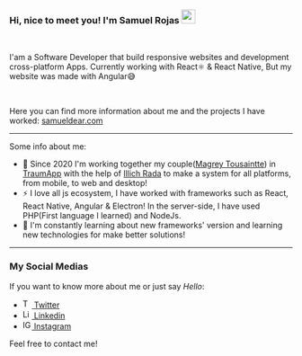 ### Hi, nice to meet you! I'm Samuel Rojas <img src="https://media.giphy.com/media/hvRJCLFzcasrR4ia7z/giphy.gif" width="25px">

<br />

I'am a Software Developer that build responsive websites and development cross-platform Apps. Currently working with React⚛️ & React Native, But my website was made with Angular😅

<br />

Here you can find more information about me and the projects I have worked: [samueldear.com][website]

---

Some info about me:

* 👯 Since 2020 I'm working together my couple([Magrey Tousaintte][magrey]) in [TraumApp][traumapp] with the help of [Illich Rada][illich] to make a system for all platforms, from mobile, to web and desktop! 
* ⚡ I love all js ecosystem, I have worked with frameworks such as React, React Native, Angular & Electron! In the server-side, I have used PHP(First language I learned) and NodeJs.
* 🌱 I'm constantly learning about new frameworks' version and learning new technologies for make better solutions!

---

### My Social Medias

If you want to know more about me or just say *Hello*:

* <a href="https://twitter.com/SamuelDear15" target="_blank"><img src="https://user-images.githubusercontent.com/42327554/136129895-f5574f60-3435-43e7-984a-a7ffa0bb7750.png" width="16px" title="Twitter Logo" /> Twitter</a>
* <a href="https://www.linkedin.com/in/samueldear/" target="_blank"><img src="https://user-images.githubusercontent.com/42327554/136129887-18cc8917-7cc1-482a-a02a-74fa7c4f5edb.png" width="16px" title="Linkedin Logo" /> Linkedin</a>
* <a href="https://www.instagram.com/samuel.dugarte/" target="_blank"><img src="https://user-images.githubusercontent.com/42327554/136129878-8a9aa914-17da-4d0f-9baa-fe617c2a6f59.png" width="16px" title="IG Logo" /> Instagram</a>

Feel free to contact me!

[website]: https://samueldear.com
[traumapp]: https://traumapp.com
[magrey]: https://www.linkedin.com/in/magreyt/
[illich]: https://www.linkedin.com/in/illich-rada/
